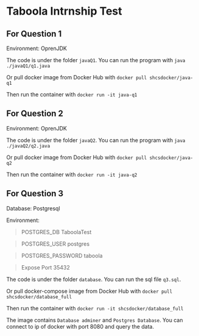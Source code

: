 # Taboola Intrnship Test
## For Question 1

Environment: OprenJDK

The code is under the folder `javaQ1`. You can run the program with `java ./javaQ1/q1.java`

Or pull docker image from Docker Hub with `docker pull shcsdocker/java-q1`

Then run the container with `docker run -it java-q1`

## For Question 2

Environment: OprenJDK

The code is under the folder `javaQ2`. You can run the program with `java ./javaQ2/q2.java`

Or pull docker image from Docker Hub with `docker pull shcsdocker/java-q2`

Then run the container with `docker run -it java-q2`

## For Question 3

Database: Postgresql

Environment:

> POSTGRES_DB TaboolaTest

> POSTGRES_USER postgres

> POSTGRES_PASSWORD taboola

> Expose Port 35432

The code is under the folder `database`. You can run the sql file `q3.sql`.

Or pull docker-compose image from Docker Hub with `docker pull shcsdocker/database_full`

Then run the container with `docker run -it shcsdocker/database_full`

The image contains `Database adminer` and `Postgres Database`. You can connect to ip of docker with port 8080 and query the data.
